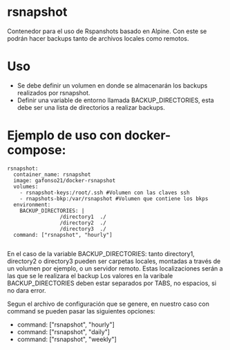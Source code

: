 # rsnapshot

Contenedor para el uso de Rspanshots basado en Alpine. Con este se podrán hacer backups tanto de archivos locales como remotos.

# Uso

* Se debe definir un volumen en donde se almacenarán los backups realizados por rsnapshot.
* Definir una variable de entorno llamada BACKUP_DIRECTORIES, esta debe ser una lista de directorios a realizar backups.

# Ejemplo de uso con docker-compose:

```
rsnapshot:
  container_name: rsnapshot
  image: gafonso21/docker-rsnapshot
  volumes:
    - rsnapshot-keys:/root/.ssh #Volumen con las claves ssh
    - rnapshots-bkp:/var/rsnapshot #Volumen que contiene los bkps
  environment:
    BACKUP_DIRECTORIES: |
                 /directory1  ./
                 /directory2  ./
                 /directory3  ./
  command: ["rsnapshot", "hourly"]
  
```
En el caso de la variable BACKUP_DIRECTORIES: tanto directory1, directory2 o directory3 pueden ser carpetas locales, montadas a través de un volumen por ejemplo, o un servidor remoto. Estas localizaciones serán a las que se le realizara el backup
Los valores en la varibale BACKUP_DIRECTORIES deben estar separados por TABS, no espacios, si no dara error.
  
  Segun el archivo de configuración que se genere, en nuestro caso con command se pueden pasar las siguientes opciones:
  * command: ["rsnapshot", "hourly"]
  * command: ["rsnapshot", "daily"]
  * command: ["rsnapshot", "weekly"]
